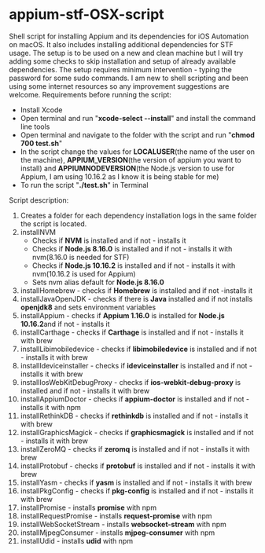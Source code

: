 # appium-stf-OSX-script
Shell script for installing Appium and its dependencies for iOS Automation on macOS. It also includes installing additional dependencies for STF usage. The setup is to be used on a new and clean machine but I will try adding some checks to skip installation and setup of already available dependencies. The setup requires minimum intervention - typing the password for some sudo commands. I am new to shell scripting and been using some internet resources so any improvement suggestions are welcome.
Requirements before running the script:  
   - Install Xcode  
   - Open terminal and run "**xcode-select --install**" and install the command line tools  
   - Open terminal and navigate to the folder with the script and run "**chmod 700 test.sh**"  
   - In the script change the values for **LOCALUSER**(the name of the user on the machine), **APPIUM_VERSION**(the version of appium you want to install) and **APPIUMNODEVERSION**(the Node.js version to use for Appium, I am using 10.16.2 as I know it is being stable for me)  
   - To run the script "**./test.sh**" in Terminal  

Script description:
1. Creates a folder for each dependency installation logs in the same folder the script is located.
2. installNVM 
   - Checks if **NVM** is installed and if not - installs it  
   - Checks if **Node.js 8.16.0** is installed and if not - installs it with nvm(8.16.0 is needed for STF)  
   - Checks if **Node.js 10.16.2** is installed and if not - installs it with nvm(10.16.2 is used for Appium)  
   - Sets nvm alias default for **Node.js 8.16.0**
3. installHomebrew - checks if **Homebrew** is installed and if not -installs it
4. installJavaOpenJDK - checks if there is **Java** installed and if not installs **openjdk8** and sets environment variables
5. installAppium - checks if **Appium 1.16.0** is installed for **Node.js 10.16.2**and if not - installs it
6. installCarthage - checks if **Carthage** is installed and if not - installs it with brew
7. installLibimobiledevice - checks if **libimobiledevice** is installed and if not - installs it with brew
8. installIdeviceinstaller - checks if **ideviceinstaller** is installed and if not - installs it with brew
9. installIosWebKitDebugProxy - checks if **ios-webkit-debug-proxy** is installed and if not - installs it with brew
10. installAppiumDoctor - checks if **appium-doctor** is installed and if not - installs it with npm
11. installRethinkDB - checks if **rethinkdb** is installed and if not - installs it with brew
12. installGraphicsMagick - checks if **graphicsmagick** is installed and if not - installs it with brew
13. installZeroMQ - checks if **zeromq** is installed and if not - installs it with brew
14. installProtobuf - checks if **protobuf** is installed and if not - installs it with brew
15. installYasm - checks if **yasm** is installed and if not - installs it with brew
16. installPkgConfig - checks if **pkg-config** is installed and if not - installs it with brew
17. installPromise - installs **promise** with npm
18. installRequestPromise - installs **request-promise** with npm
19. installWebSocketStream - installs **websocket-stream** with npm
20. installMjpegConsumer - installs **mjpeg-consumer** with npm
21. installUdid - installs **udid** with npm
